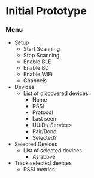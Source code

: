 # Initial Prototype

### Menu
* Setup
    * Start Scanning
    * Stop Scanning
    * Enable BLE
    * Enable BD
    * Enable WiFi
    * Channels
* Devices
    * List of discovered devices
        * Name
        * RSSI
        * Protocol
        * Last seen
        * UUID / Services
        * Pair/Bond
        * Selected?
* Selected Devices
    * List of selected devices
        * As above
* Track selected devices
    * RSSI metrics